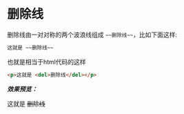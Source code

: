 删除线
===

删除线由一对对称的两个波浪线组成 `~~删除线~~`，比如下面这样:

```markdown
这就是 ~~删除线~~
```

也就是相当于html代码的这样

```html
<p>这就是 <del>删除线</del></p>
```

***效果预览：***

这就是 ~~删除线~~
